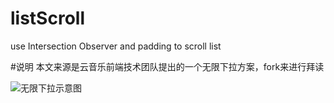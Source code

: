 # listScroll
use Intersection Observer and padding to scroll list

#说明
本文来源是云音乐前端技术团队提出的一个无限下拉方案，fork来进行拜读

![无限下拉示意图](https://p1.music.126.net/pJ_RZghrsOLO2UK8hlN6Pw==/109951164458290045.gif)
